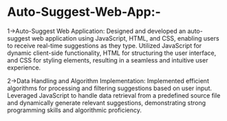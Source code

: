 # Auto-Suggest-Web-App:-

1->Auto-Suggest Web Application:
Designed and developed an auto-suggest web application using JavaScript, HTML, and CSS, enabling users to receive real-time suggestions as they type. Utilized JavaScript for dynamic client-side functionality, HTML for structuring the user interface, and CSS for styling elements, resulting in a seamless and intuitive user experience.

2->Data Handling and Algorithm Implementation:
Implemented efficient algorithms for processing and filtering suggestions based on user input. Leveraged JavaScript to handle data retrieval from a predefined source file and dynamically generate relevant suggestions, demonstrating strong programming skills and algorithmic proficiency.

